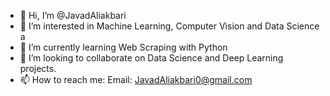 - 👋 Hi, I’m @JavadAliakbari
- 👀 I’m interested in Machine Learning, Computer Vision and Data Science a
- 🌱 I’m currently learning Web Scraping with Python 
- 💞️ I’m looking to collaborate on Data Science and Deep Learning projects.
- 📫 How to reach me:
Email: JavadAliakbari0@gmail.com

<!---
JavadAliakbari/JavadAliakbari is a ✨ special ✨ repository because its `README.md` (this file) appears on your GitHub profile.
You can click the Preview link to take a look at your changes.
--->
